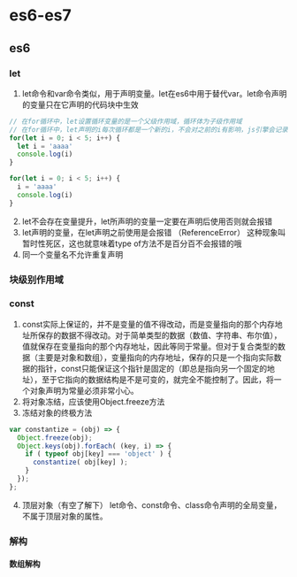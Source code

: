 # es6-es7
## es6 
### let
1. let命令和var命令类似，用于声明变量。let在es6中用于替代var。let命令声明的变量只在它声明的代码块中生效
```javascript
// 在for循环中，let设置循环变量的是一个父级作用域，循环体为子级作用域 
// 在for循环中，let声明的i每次循环都是一个新的i，不会对之前的i有影响，js引擎会记录上次遍历的i，并且在本轮遍历的时候根据上次的i进行运算
for(let i = 0; i < 5; i++) {
  let i = 'aaaa'
  console.log(i)
}

for(let i = 0; i < 5; i++) {
  i = 'aaaa'
  console.log(i)
}
```
2. let不会存在变量提升，let所声明的变量一定要在声明后使用否则就会报错
3. let声明的变量，在let声明之前使用是会报错 （ReferenceError） 这种现象叫暂时性死区，这也就意味着type of方法不是百分百不会报错的哦
4. 同一个变量名不允许重复声明

### 块级别作用域

### const
1. const实际上保证的，并不是变量的值不得改动，而是变量指向的那个内存地址所保存的数据不得改动。对于简单类型的数据（数值、字符串、布尔值），值就保存在变量指向的那个内存地址，因此等同于常量。但对于复合类型的数据（主要是对象和数组），变量指向的内存地址，保存的只是一个指向实际数据的指针，const只能保证这个指针是固定的（即总是指向另一个固定的地址），至于它指向的数据结构是不是可变的，就完全不能控制了。因此，将一个对象声明为常量必须非常小心。
2. 将对象冻结，应该使用Object.freeze方法
3. 冻结对象的终极方法
```javascript
var constantize = (obj) => {
  Object.freeze(obj);
  Object.keys(obj).forEach( (key, i) => {
    if ( typeof obj[key] === 'object' ) {
      constantize( obj[key] );
    }
  });
};
```
4. 顶层对象（有空了解下）
  let命令、const命令、class命令声明的全局变量，不属于顶层对象的属性。

### 解构
#### 数组解构
